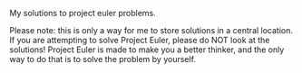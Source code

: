 My solutions to project euler problems.

Please note: this is only a way for me to store solutions in a central
location. If you are attempting to solve Project Euler, please do NOT
look at the solutions! Project Euler is made to make you a better thinker,
and the only way to do that is to solve the problem by yourself.